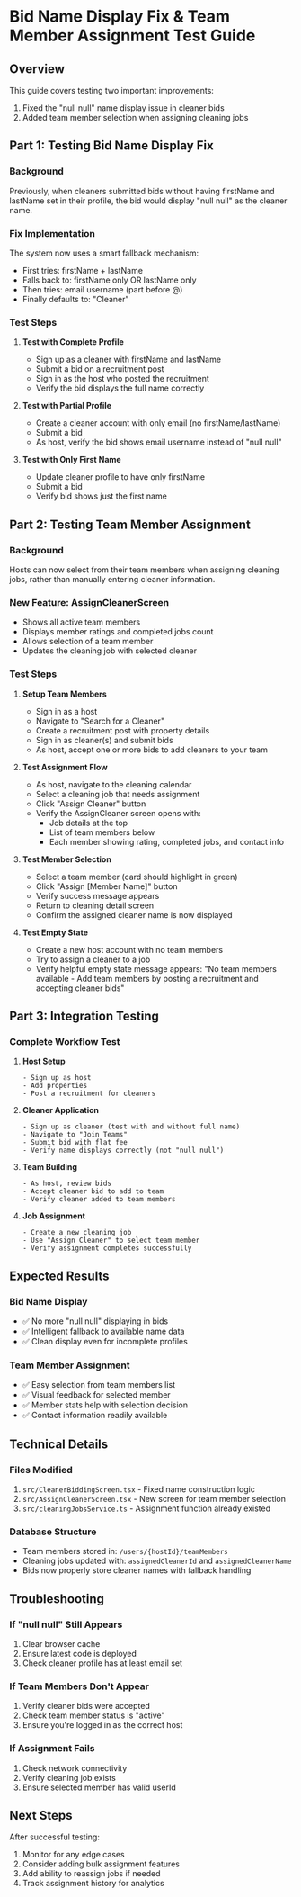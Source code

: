# Bid Name Display Fix & Team Member Assignment Test Guide

## Overview
This guide covers testing two important improvements:
1. Fixed the "null null" name display issue in cleaner bids
2. Added team member selection when assigning cleaning jobs

## Part 1: Testing Bid Name Display Fix

### Background
Previously, when cleaners submitted bids without having firstName and lastName set in their profile, the bid would display "null null" as the cleaner name.

### Fix Implementation
The system now uses a smart fallback mechanism:
- First tries: firstName + lastName
- Falls back to: firstName only OR lastName only
- Then tries: email username (part before @)
- Finally defaults to: "Cleaner"

### Test Steps

1. **Test with Complete Profile**
   - Sign up as a cleaner with firstName and lastName
   - Submit a bid on a recruitment post
   - Sign in as the host who posted the recruitment
   - Verify the bid displays the full name correctly

2. **Test with Partial Profile**
   - Create a cleaner account with only email (no firstName/lastName)
   - Submit a bid
   - As host, verify the bid shows email username instead of "null null"

3. **Test with Only First Name**
   - Update cleaner profile to have only firstName
   - Submit a bid
   - Verify bid shows just the first name

## Part 2: Testing Team Member Assignment

### Background
Hosts can now select from their team members when assigning cleaning jobs, rather than manually entering cleaner information.

### New Feature: AssignCleanerScreen
- Shows all active team members
- Displays member ratings and completed jobs count
- Allows selection of a team member
- Updates the cleaning job with selected cleaner

### Test Steps

1. **Setup Team Members**
   - Sign in as a host
   - Navigate to "Search for a Cleaner"
   - Create a recruitment post with property details
   - Sign in as cleaner(s) and submit bids
   - As host, accept one or more bids to add cleaners to your team

2. **Test Assignment Flow**
   - As host, navigate to the cleaning calendar
   - Select a cleaning job that needs assignment
   - Click "Assign Cleaner" button
   - Verify the AssignCleaner screen opens with:
     * Job details at the top
     * List of team members below
     * Each member showing rating, completed jobs, and contact info
   
3. **Test Member Selection**
   - Select a team member (card should highlight in green)
   - Click "Assign [Member Name]" button
   - Verify success message appears
   - Return to cleaning detail screen
   - Confirm the assigned cleaner name is now displayed

4. **Test Empty State**
   - Create a new host account with no team members
   - Try to assign a cleaner to a job
   - Verify helpful empty state message appears:
     "No team members available - Add team members by posting a recruitment and accepting cleaner bids"

## Part 3: Integration Testing

### Complete Workflow Test

1. **Host Setup**
   ```
   - Sign up as host
   - Add properties
   - Post a recruitment for cleaners
   ```

2. **Cleaner Application**
   ```
   - Sign up as cleaner (test with and without full name)
   - Navigate to "Join Teams" 
   - Submit bid with flat fee
   - Verify name displays correctly (not "null null")
   ```

3. **Team Building**
   ```
   - As host, review bids
   - Accept cleaner bid to add to team
   - Verify cleaner added to team members
   ```

4. **Job Assignment**
   ```
   - Create a new cleaning job
   - Use "Assign Cleaner" to select team member
   - Verify assignment completes successfully
   ```

## Expected Results

### Bid Name Display
- ✅ No more "null null" displaying in bids
- ✅ Intelligent fallback to available name data
- ✅ Clean display even for incomplete profiles

### Team Member Assignment
- ✅ Easy selection from team members list
- ✅ Visual feedback for selected member
- ✅ Member stats help with selection decision
- ✅ Contact information readily available

## Technical Details

### Files Modified
1. `src/CleanerBiddingScreen.tsx` - Fixed name construction logic
2. `src/AssignCleanerScreen.tsx` - New screen for team member selection
3. `src/cleaningJobsService.ts` - Assignment function already existed

### Database Structure
- Team members stored in: `/users/{hostId}/teamMembers`
- Cleaning jobs updated with: `assignedCleanerId` and `assignedCleanerName`
- Bids now properly store cleaner names with fallback handling

## Troubleshooting

### If "null null" Still Appears
1. Clear browser cache
2. Ensure latest code is deployed
3. Check cleaner profile has at least email set

### If Team Members Don't Appear
1. Verify cleaner bids were accepted
2. Check team member status is "active"
3. Ensure you're logged in as the correct host

### If Assignment Fails
1. Check network connectivity
2. Verify cleaning job exists
3. Ensure selected member has valid userId

## Next Steps

After successful testing:
1. Monitor for any edge cases
2. Consider adding bulk assignment features
3. Add ability to reassign jobs if needed
4. Track assignment history for analytics
